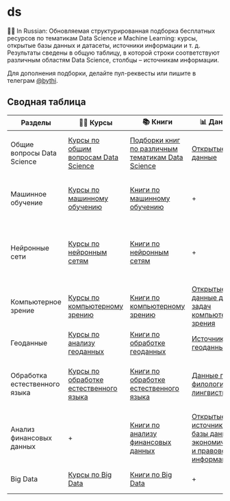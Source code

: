 # ds
👨‍🔬 In Russian: Обновляемая структурированная подборка бесплатных ресурсов по тематикам Data Science и Machine Learning: курсы, открытые базы данных и датасеты, источники информации и т. д. Результаты сведены в общую таблицу, в которой строки соответствуют различным областям Data Science, столбцы – источникам информации.

Для дополнения подборки, делайте пул-реквесты или пишите в телеграм [@bythi](https://t.me/bythi).

## Сводная таблица
Разделы | 👨‍🏫 Курсы | 📚 Книги | 📊 Данные | 🙋‍♂️ Посты | ✊ Софт
--- | --- | --- | --- | --- | ---
Общие вопросы Data Science | [Курсы по общим вопросам Data Science](courses/courses_data_science.md) | [Подборки книг по различным тематикам Data Science](books/books_data_science.md) | [Открытые данные](data/data_data_science.md) | [Издания, посвященные общим вопросам Data Science](social/social_data_science.md) | [Программное обеспечение для общих задач Data Science](software/software_data_science.md)
Машинное обучение | [Курсы по машинному обучению](courses/courses_machine_learning.md) | [Книги по машинному обучению](books/books_machine_learning.md) | + | [Другие источники по классическому Machine Learning](social/social_machine_learning.md) | [Библиотеки и репозитории для машинного обучения](software/software_machine_learning.md)
Нейронные сети | [Курсы по нейронным сетям](courses/courses_neural_networks.md) | [Книги по нейронным сетям](books/books_neural_networks.md) | + | [Источники, посвященные вопросам нейронных сетей и глубокого обучения](social/social_neural_networks.md) | +
Компьютерное зрение | [Курсы по компьютерному зрению](courses/courses_computer_vision.md) | [Книги по компьютерному зрению](books/books_computer_vision.md) | [Открытые данные для задач компьютерного зрения](data/data_computer_vision.md) | [Источники, посвященные вопросам компьютерного зрения](social/social_computer_vision.md) | +
Геоданные | [Курсы по анализу геоданных](courses/courses_geospatial.md) | [Книги по обработке геоданных](books/books_geospatial.md) | [Источники геоданных](data/data_geospatial.md) | [Публикации, посвященные геоданным](social/social_geospatial.md) | [Библиотеки для работы с геоданными](software/software_geospatial.md)
Обработка естественного языка | [Курсы по обработке естественного языка](courses/courses_nlp.md) | [Книги по обработке естественного языка](books/books_nlp.md) | [Данные по филологии и лингвистике](data/data_nlp.md) | [Источники, посвященные вопросам обработки естественного языка](social/social_nlp.md) | [Библиотеки для обработки естественного языка](software/software_nlp.md)
Анализ финансовых данных | + | [Книги по анализу финансовых данных](books/books_finance.md) | [Открытые источники и базы данных с экономической и правовой информацией](data/data_finance.md) | + | +
Big Data | [Курсы по Big Data](courses/courses_big_data.md) | [Книги по Big Data](books/books_big_data.md) | + | [Источники, посвященные Big Data](social/social_data_science.md) | +
